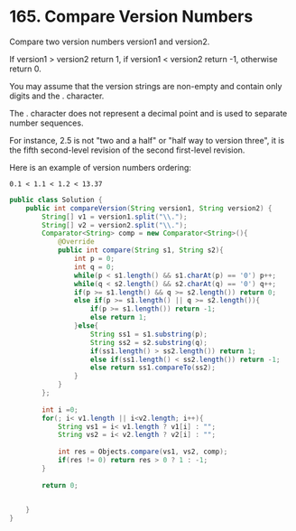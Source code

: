 # 165. Compare Version Numbers

Compare two version numbers version1 and version2.

If version1 > version2 return 1, if version1 < version2 return -1, otherwise return 0.

You may assume that the version strings are non-empty and contain only digits and the . character.

The . character does not represent a decimal point and is used to separate number sequences.

For instance, 2.5 is not "two and a half" or "half way to version three", it is the fifth second-level revision of the second first-level revision.

Here is an example of version numbers ordering:

```
0.1 < 1.1 < 1.2 < 13.37
```

```java
public class Solution {
    public int compareVersion(String version1, String version2) {
        String[] v1 = version1.split("\\.");
        String[] v2 = version2.split("\\.");
        Comparator<String> comp = new Comparator<String>(){
            @Override
            public int compare(String s1, String s2){
                int p = 0;
                int q = 0;
                while(p < s1.length() && s1.charAt(p) == '0') p++;
                while(q < s2.length() && s2.charAt(q) == '0') q++;
                if(p >= s1.length() && q >= s2.length()) return 0;
                else if(p >= s1.length() || q >= s2.length()){
                    if(p >= s1.length()) return -1;
                    else return 1;
                }else{
                    String ss1 = s1.substring(p);
                    String ss2 = s2.substring(q);
                    if(ss1.length() > ss2.length()) return 1;
                    else if(ss1.length() < ss2.length()) return -1;
                    else return ss1.compareTo(ss2);
                }
            }
        };
        
        int i =0;
        for(; i< v1.length || i<v2.length; i++){
            String vs1 = i< v1.length ? v1[i] : "";
            String vs2 = i< v2.length ? v2[i] : "";
            
            int res = Objects.compare(vs1, vs2, comp);
            if(res != 0) return res > 0 ? 1 : -1;
        }
        
        return 0;
        

    }
}
```